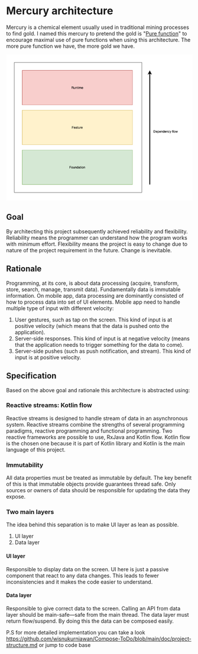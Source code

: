 # Mercury architecture

Mercury is a chemical element usually used in traditional mining processes to find gold. I named this mercury to pretend the gold is "[Pure function](https://en.wikipedia.org/wiki/Pure_function)" to
encourage maximal use of pure functions when using this architecture. The more pure function we have, the more gold we have.

<img src="/doc/arch-images/arch-diagram.png">

## Goal

By architecting this project subsequently achieved reliability and flexibility. Reliability means the programmer can understand how the program works with minimum effort. Flexibility means the project
is easy to change due to nature of the project requirement in the future. Change is inevitable.

## Rationale

Programming, at its core, is about data processing (acquire, transform, store, search, manage, transmit data). Fundamentally data is immutable information. On mobile app, data processing are
dominantly consisted of how to process data into set of UI elements. Mobile app need to handle multiple type of input with different velocity:

1. User gestures, such as tap on the screen. This kind of input is at positive velocity (which means that the data is pushed onto the application).
2. Server-side responses. This kind of input is at negative velocity (means that the application needs to trigger something for the data to come).
3. Server-side pushes (such as push notification, and stream). This kind of input is at positive velocity.

## Specification

Based on the above goal and rationale this architecture is abstracted using:

### Reactive streams: Kotlin flow

Reactive streams is designed to handle stream of data in an asynchronous system. Reactive streams combine the strengths of several programming paradigms, reactive programming and functional
programming. Two reactive frameworks are possible to use, RxJava and Kotlin flow. Kotlin flow is the chosen one because it is part of Kotlin library and Kotlin is the main language of this project.

### Immutability

All data properties must be treated as immutable by default. The key benefit of this is that immutable objects provide guarantees thread safe. Only sources or owners of data should be responsible for
updating the data they expose.

### Two main layers

The idea behind this separation is to make UI layer as lean as possible.

1. UI layer
2. Data layer

#### UI layer

Responsible to display data on the screen. UI here is just a passive component that react to any data changes. This leads to fewer inconsistencies and it makes the code easier to understand.

#### Data layer

Responsible to give correct data to the screen. Calling an API from data layer should be main-safe—safe from the main thread. The data layer must return flow/suspend. By doing this the data can be
composed easily.

P.S for more detailed implementation you can take a look https://github.com/wisnukurniawan/Compose-ToDo/blob/main/doc/project-structure.md or jump to code base
